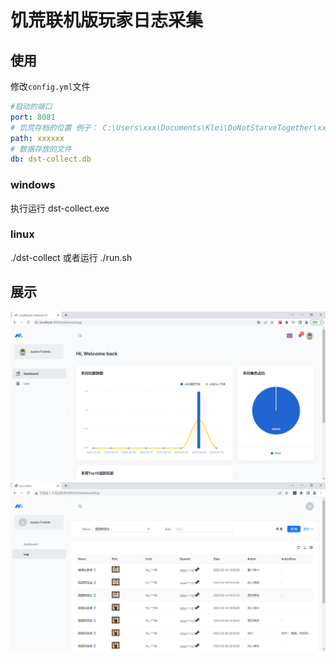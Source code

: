 # 饥荒联机版玩家日志采集

## 使用

修改`config.yml`文件
```yaml
#启动的端口
port: 8081
# 饥荒存档的位置 例子： C:\Users\xxx\Documents\Klei\DoNotStarveTogether\xxx\Cluster_2
path: xxxxxx
# 数据存放的文件
db: dst-collect.db
```

### windows
执行运行 dst-collect.exe

### linux
./dst-collect 或者运行 ./run.sh

## 展示
![首页预览](./doc/index.png)
![玩家日志](./doc/log.png)